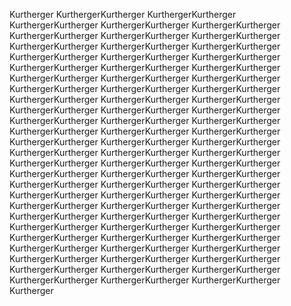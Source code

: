 Kurtherger KurthergerKurtherger KurthergerKurtherger KurthergerKurtherger KurthergerKurtherger KurthergerKurtherger KurthergerKurtherger KurthergerKurtherger KurthergerKurtherger KurthergerKurtherger KurthergerKurtherger KurthergerKurtherger KurthergerKurtherger KurthergerKurtherger KurthergerKurtherger KurthergerKurtherger KurthergerKurtherger KurthergerKurtherger KurthergerKurtherger KurthergerKurtherger KurthergerKurtherger KurthergerKurtherger KurthergerKurtherger KurthergerKurtherger KurthergerKurtherger KurthergerKurtherger KurthergerKurtherger KurthergerKurtherger KurthergerKurtherger KurthergerKurtherger KurthergerKurtherger KurthergerKurtherger KurthergerKurtherger KurthergerKurtherger KurthergerKurtherger KurthergerKurtherger KurthergerKurtherger KurthergerKurtherger KurthergerKurtherger KurthergerKurtherger KurthergerKurtherger KurthergerKurtherger KurthergerKurtherger KurthergerKurtherger KurthergerKurtherger KurthergerKurtherger KurthergerKurtherger KurthergerKurtherger KurthergerKurtherger KurthergerKurtherger KurthergerKurtherger KurthergerKurtherger KurthergerKurtherger KurthergerKurtherger KurthergerKurtherger KurthergerKurtherger KurthergerKurtherger KurthergerKurtherger KurthergerKurtherger KurthergerKurtherger KurthergerKurtherger KurthergerKurtherger KurthergerKurtherger KurthergerKurtherger KurthergerKurtherger KurthergerKurtherger KurthergerKurtherger KurthergerKurtherger KurthergerKurtherger KurthergerKurtherger KurthergerKurtherger KurthergerKurtherger KurthergerKurtherger KurthergerKurtherger KurthergerKurtherger KurthergerKurtherger KurthergerKurtherger KurthergerKurtherger Kurtherger
